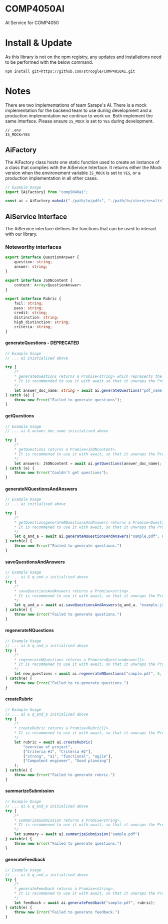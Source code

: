 # COMP4050AI
AI Service for COMP4050

# Install & Update
As this library is not on the npm registry, any updates and installations need to be performed with the below command.

`npm install git+https://github.com/stroogle/COMP4050AI.git`

# Notes
There are two implementations of team Sarape's AI. There is a mock implementation for the backend team to use during development and a production implementation we continue to work on. Both implement the same interface. Please ensure `IS_MOCK` is set to `YES` during development.
```
// .env
IS_MOCK=YES
```

## AiFactory
The AiFactory class hosts one static function used to create an instance of a class that complies with the AiService Interface. It returns either the Mock version when the environement variable `IS_MOCK` is set to `YES`, or a production implementation in all other cases.

```typescript
// Example Usage
import {AiFactory} from "comp5040ai";

const ai = AiFactory.makeAi("./path/to/pdfs", "./path/to/store/results", "open_ai_api_key");
```

## AiService Interface
The AiService interface defines the functions that can be used to interact with our library.

### Noteworthy interfaces
```typescript
export interface QuestionAnswer {
    question: string;
    answer: string;
}

export interface JSONcontent {
    content: Array<QuestionAnswer>
}

export interface Rubric {
    fail: string;
    pass: string;
    credit: string;
    distinction: string;
    high_distinction: string;
    criteria: string;
}
```

#### generateQuestions - DEPRECATED
```typescript
// Example Usage
// ... ai inistialised above

try {
    /*
    * generateQuestions returns a Promise<string> which represents the name given to the resulting file.
    * It is recommended to use it with await so that it unwraps the Promise for you.
    */
    let answer_doc_name: string = await ai.generateQuestions("pdf_name.pdf");
} catch (e) {
    throw new Error("Failed to generate questions");
}
```

#### getQuestions
```typescript
// Example Usage
// ... ai & answer_doc_name inisitalised above

try {
    /*
    * getQuestions returns a Promise<JSONcontent>.
    * It is recommened to use it with await, so that it unwraps the Promise for you.
    */
    let answers: JSONcontent = await ai.getQuestions(answer_doc_name);
} catch (e) {
    throw new Error("Couldn't get questions");
}
```

#### generateNQuestionsAndAnswers
```typescript
// Example Usage
// ... ai initialised above

try {
    /*
    * getQuestionsgenerateNQuestionsAndAnswers returns a Promise<QuestionAnswer[]>.
    * It is recommened to use it with await, so that it unwraps the Promise for you.
    */
    let q_and_a = await ai.generateNQuestionsAndAnswers("sample.pdf", 6)
} catch(e) {
    throw new Error("Failed to generate questions.")
}

```

#### saveQuestionsAndAnswers
```typescript
// Example Usage
// ... ai & q_and_a initialised above
try {
    /*
    * saveQuestionsAndAnswers returns a Promise<string>.
    * It is recommened to use it with await, so that it unwraps the Promise for you.
    */
    let q_and_a = await ai.saveQuestionsAndAnswers(q_and_a, "example.json")
} catch(e) {
    throw new Error("Failed to generate questions.")
}
```

#### regenerateNQuestions
```typescript
// Example Usage
// ... ai & q_and_a initialised above
try {
    /*
    * regenerateNQuestions returns a Promise<QuestionAnswer[]>.
    * It is recommened to use it with await, so that it unwraps the Promise for you.
    */
    let new_questions = await ai.regenerateNQuestions("sample.pdf", 5, q_and_a);
} catch(e) {
    throw new Error("Failed to re-generate questions.")
}
```

#### createRubric
```typescript
// Example Usage
// ... ai & q_and_a initialised above
try {
    /*
    * createRubric returns a Promise<Rubric[]>.
    * It is recommened to use it with await, so that it unwraps the Promise for you.
    */
    let rubric = await ai.createRubric(
        "overviwe of project",
        ["Criteria #1", "Criteria #2"],
        ["strong", "ai", "functional", "agile"],
        ["Compotent engineer", "Good planning"]
    );
} catch(e) {
    throw new Error("Failed to generate rubric.")
}
```

#### summarizeSubmission
```typescript
// Example Usage
// ... ai & q_and_a initialised above
try {
    /*
    * summarizeSubmission returns a Promise<string>.
    * It is recommened to use it with await, so that it unwraps the Promise for you.
    */
    let summary = await ai.summarizeSubmission("sample.pdf")
} catch(e) {
    throw new Error("Failed to generate questions.")
}
```

#### generateFeedback
```typescript
// Example Usage
// ... ai & q_and_a initialised above
try {
    /*
    * generateFeedback returns a Promise<string>.
    * It is recommened to use it with await, so that it unwraps the Promise for you.
    */
    let feedback = await ai.generateFeedback("sample.pdf", rubric);
} catch(e) {
    throw new Error("Failed to generate feedback.")
}
```